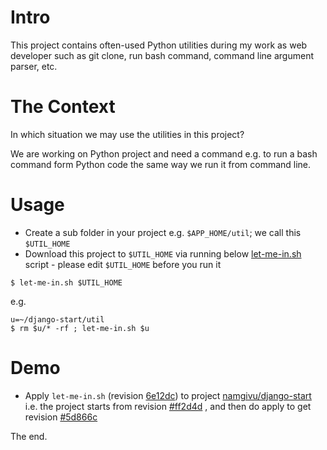 Intro
=====
This project contains often-used Python utilities during my work 
as web developer such as git clone, run bash command, command line argument parser, etc.

The Context
===========
In which situation we may use the utilities in this project?

We are working on Python project and need a command e.g. to run a bash command form Python code
the same way we run it from command line.

Usage
=====
- Create a sub folder in your project e.g. `$APP_HOME/util`; we call this `$UTIL_HOME`
- Download this project to `$UTIL_HOME` via running below 
[let-me-in.sh](https://github.com/namgivu/yihabapar/blob/master/let-me-in.sh) script - 
please edit `$UTIL_HOME` before you run it
```
$ let-me-in.sh $UTIL_HOME
```
e.g.
```
u=~/django-start/util
$ rm $u/* -rf ; let-me-in.sh $u 
```


Demo
====
- Apply `let-me-in.sh` (revision [6e12dc](https://github.com/namgivu/yihabapar/commit/6e12dccf91bb92f9b269627293924cf8f4aa81f8)) 
to project [namgivu/django-start](https://github.com/namgivu/django-start)
i.e. the project starts from revision [#ff2d4d](https://github.com/namgivu/django-start/commit/ff2d4d7663057a8c18b15bb3503d520831a9b396)
, and then do apply to get revision [#5d866c](https://github.com/namgivu/django-start/commit/5d866c958cb3cd67505d6d44831d218caff09b22)

The end.
